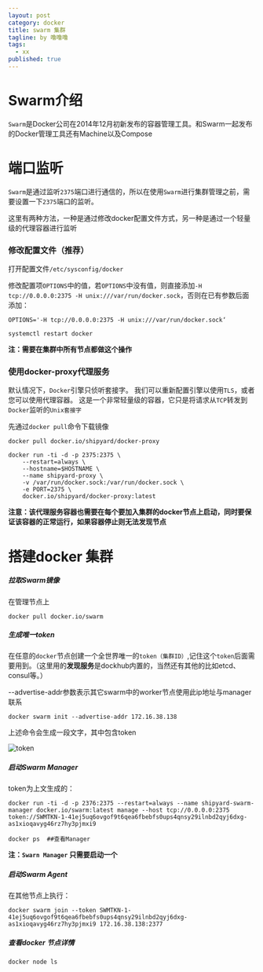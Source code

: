 ```yaml
---
layout: post
category: docker
title: swarm 集群
tagline: by 噜噜噜
tags: 
  - xx
published: true
---
```




<!--more-->

# Swarm介绍

`Swarm`是Docker公司在2014年12月初新发布的容器管理工具。和Swarm一起发布的Docker管理工具还有Machine以及Compose

# 端口监听

`Swarm`是通过监听`2375`端口进行通信的，所以在使用`Swarm`进行集群管理之前，需要设置一下`2375`端口的监听。

这里有两种方法，一种是通过修改docker配置文件方式，另一种是通过一个轻量级的代理容器进行监听

### 修改配置文件（推荐）

打开配置文件`/etc/sysconfig/docker`

修改配置项`OPTIONS`中的值，若`OPTIONS`中没有值，则直接添加`-H tcp://0.0.0.0:2375 -H unix:///var/run/docker.sock`，否则在已有参数后面添加：

```
OPTIONS='-H tcp://0.0.0.0:2375 -H unix:///var/run/docker.sock‘
```

```
systemctl restart docker
```

**注：需要在集群中所有节点都做这个操作**

### 使用docker-proxy代理服务

默认情况下，`Docker`引擎只侦听套接字。 我们可以重新配置引擎以使用`TLS`，或者您可以使用代理容器。 这是一个非常轻量级的容器，它只是将请求从`TCP`转发到`Docker`监听的`Unix套接字`

先通过`docker pull`命令下载镜像

```
docker pull docker.io/shipyard/docker-proxy
```

```
docker run -ti -d -p 2375:2375 \
    --restart=always \
    --hostname=$HOSTNAME \
    --name shipyard-proxy \
    -v /var/run/docker.sock:/var/run/docker.sock \
    -e PORT=2375 \
    docker.io/shipyard/docker-proxy:latest
```

**注意：该代理服务容器也需要在每个要加入集群的docker节点上启动，同时要保证该容器的正常运行，如果容器停止则无法发现节点**

# 搭建docker 集群

##### 拉取Swarm镜像

在管理节点上

```
docker pull docker.io/swarm
```

##### 生成唯一token

在任意的`docker`节点创建一个全世界唯一的`token（集群ID）`,记住这个`token`后面需要用到。（这里用的**发现服务**是dockhub内置的，当然还有其他的比如etcd、consul等。）

--advertise-addr参数表示其它swarm中的worker节点使用此ip地址与manager联系

```
docker swarm init --advertise-addr 172.16.38.138
```

上述命令会生成一段文字，其中包含token

![token](https://i.loli.net/2020/08/08/rQgimsRqj13BafT.png)



##### 启动Swarm Manager

token为上文生成的：

```
docker run -ti -d -p 2376:2375 --restart=always --name shipyard-swarm-manager docker.io/swarm:latest manage --host tcp://0.0.0.0:2375 token://SWMTKN-1-41ej5uq6ovgof9t6qea6fbebfs0ups4qnsy29ilnbd2qyj6dxg-as1xioqavyg46rz7hy3pjmxi9
```

```
docker ps  ##查看Manager
```

**注：`Swarn Manager` 只需要启动一个**



##### 启动Swarm Agent

在其他节点上执行：

```
docker swarm join --token SWMTKN-1-41ej5uq6ovgof9t6qea6fbebfs0ups4qnsy29ilnbd2qyj6dxg-as1xioqavyg46rz7hy3pjmxi9 172.16.38.138:2377
```



##### 查看docker 节点详情

```
docker node ls
```







